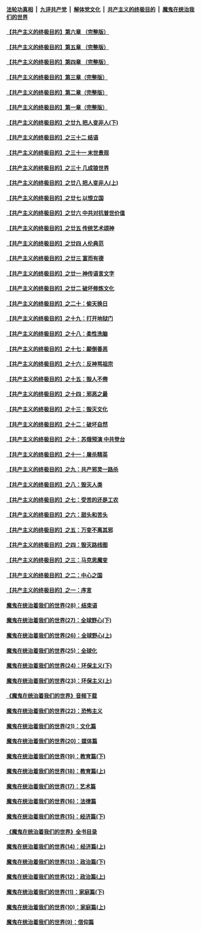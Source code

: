 

####  [法轮功真相](../../../../basic/blob/master/README.md?t=04220231) &nbsp;|&nbsp; [九评共产党](../../../../9ping.md/blob/master/README.md?t=04220231) &nbsp;|&nbsp; [解体党文化](../../../../jtdwh.md/blob/master/README.md?t=04220231)  &nbsp;|&nbsp; [共产主义的终极目的](../../../../gczydzjmd.md/blob/master/README.md?t=04220231) &nbsp;|&nbsp; [魔鬼在统治我们的世界](../../../../mgztzwmdsj.md/blob/master/README.md?t=04220231) 

#### [【共产主义的终极目的】第六章 （完整版）](../pages/nsc422/n11428913.md?t=04220231) 

#### [【共产主义的终极目的】第五章 （完整版）](../pages/nsc422/n11428912.md?t=04220231) 

#### [【共产主义的终极目的】第四章 （完整版）](../pages/nsc422/n11428907.md?t=04220231) 

#### [【共产主义的终极目的】第三章（完整版）](../pages/nsc422/n11428848.md?t=04220231) 

#### [【共产主义的终极目的】第二章（完整版）](../pages/nsc422/n11428831.md?t=04220231) 

#### [【共产主义的终极目的】第一章（完整版）](../pages/nsc422/n11417651.md?t=04220231) 

#### [【共产主义的终极目的】之廿九 把人变非人(下)](../pages/nsc422/n11344140.md?t=04220231) 

#### [【共产主义的终极目的】之三十二 结语](../pages/nsc422/n11360535.md?t=04220231) 

#### [【共产主义的终极目的】之三十一 末世景观](../pages/nsc422/n11351129.md?t=04220231) 

#### [【共产主义的终极目的】之三十 几成狼世界](../pages/nsc422/n11348280.md?t=04220231) 

#### [【共产主义的终极目的】之廿八 把人变非人(上)](../pages/nsc422/n11340492.md?t=04220231) 

#### [【共产主义的终极目的】之廿七 以恨立国](../pages/nsc422/n11336944.md?t=04220231) 

#### [【共产主义的终极目的】之廿六 中共对抗普世价值](../pages/nsc422/n11324785.md?t=04220231) 

#### [【共产主义的终极目的】之廿五 传统艺术颂神](../pages/nsc422/n11296396.md?t=04220231) 

#### [【共产主义的终极目的】之廿四 人伦典范](../pages/nsc422/n11296397.md?t=04220231) 

#### [【共产主义的终极目的】之廿三 富而有德](../pages/nsc422/n11283598.md?t=04220231) 

#### [【共产主义的终极目的】之廿一 神传语言文字](../pages/nsc422/n11263265.md?t=04220231) 

#### [【共产主义的终极目的】之廿二 破坏修炼文化](../pages/nsc422/n11245728.md?t=04220231) 

#### [【共产主义的终极目的】之二十：偷天换日](../pages/nsc422/n11238846.md?t=04220231) 

#### [【共产主义的终极目的】之十九：打开地狱门](../pages/nsc422/n11206376.md?t=04220231) 

#### [【共产主义的终极目的】之十八：柔性洗脑](../pages/nsc422/n11199994.md?t=04220231) 

#### [【共产主义的终极目的】之十七：颠倒善恶](../pages/nsc422/n11179782.md?t=04220231) 

#### [【共产主义的终极目的】之十六：反神骂祖宗](../pages/nsc422/n11166798.md?t=04220231) 

#### [【共产主义的终极目的】之十五：毁人不倦](../pages/nsc422/n11166792.md?t=04220231) 

#### [【共产主义的终极目的】之十四：邪恶之最](../pages/nsc422/n11150249.md?t=04220231) 

#### [【共产主义的终极目的】之十三：毁灭文化](../pages/nsc422/n11135227.md?t=04220231) 

#### [【共产主义的终极目的】之十二：破坏自然](../pages/nsc422/n11135214.md?t=04220231) 

#### [【共产主义的终极目的】之十：苏俄预演 中共登台](../pages/nsc422/n11118424.md?t=04220231) 

#### [【共产主义的终极目的】之十一：屠杀精英](../pages/nsc422/n11118442.md?t=04220231) 

#### [【共产主义的终极目的】之九：共产邪灵一路杀](../pages/nsc422/n11114139.md?t=04220231) 

#### [【共产主义的终极目的】之八：毁灭人类](../pages/nsc422/n11108503.md?t=04220231) 

#### [【共产主义的终极目的】之七：受苦的还是工农](../pages/nsc422/n11101809.md?t=04220231) 

#### [【共产主义的终极目的】之六：甜头和苦头](../pages/nsc422/n11096971.md?t=04220231) 

#### [【共产主义的终极目的】之五：万变不离其邪](../pages/nsc422/n11091285.md?t=04220231) 

#### [【共产主义的终极目的】之四：毁灭路线图](../pages/nsc422/n11086284.md?t=04220231) 

#### [【共产主义的终极目的】之三：马克思魔变](../pages/nsc422/n11061941.md?t=04220231) 

#### [【共产主义的终极目的】之二：中心之国](../pages/nsc422/n11047728.md?t=04220231) 

#### [【共产主义的终极目的】之一：序言](../pages/nsc422/n11086077.md?t=04220231) 

#### [魔鬼在统治着我们的世界(28)：结束语](../pages/nsc422/n10936246.md?t=04220231) 

#### [魔鬼在统治着我们的世界(27)：全球野心(下)](../pages/nsc422/n10928319.md?t=04220231) 

#### [魔鬼在统治着我们的世界(26)：全球野心(上)](../pages/nsc422/n10900318.md?t=04220231) 

#### [魔鬼在统治着我们的世界(25)：全球化](../pages/nsc422/n10788205.md?t=04220231) 

#### [魔鬼在统治着我们的世界(24)：环保主义(下)](../pages/nsc422/n10695307.md?t=04220231) 

#### [魔鬼在统治着我们的世界(23)：环保主义(上)](../pages/nsc422/n10688613.md?t=04220231) 

#### [《魔鬼在统治着我们的世界》音频下载](../pages/nsc422/n10635553.md?t=04220231) 

#### [魔鬼在统治着我们的世界(22)：恐怖主义](../pages/nsc422/n10614727.md?t=04220231) 

#### [魔鬼在统治着我们的世界(21)：文化篇](../pages/nsc422/n10597706.md?t=04220231) 

#### [魔鬼在统治着我们的世界(20)：媒体篇](../pages/nsc422/n10586579.md?t=04220231) 

#### [魔鬼在统治着我们的世界(19)：教育篇(下)](../pages/nsc422/n10564808.md?t=04220231) 

#### [魔鬼在统治着我们的世界(18)：教育篇(上)](../pages/nsc422/n10526970.md?t=04220231) 

#### [魔鬼在统治着我们的世界(17)：艺术篇](../pages/nsc422/n10499093.md?t=04220231) 

#### [魔鬼在统治着我们的世界(16)：法律篇](../pages/nsc422/n10485969.md?t=04220231) 

#### [魔鬼在统治着我们的世界(15)：经济篇(下)](../pages/nsc422/n10469975.md?t=04220231) 

#### [《魔鬼在统治着我们的世界》全书目录](../pages/nsc422/n10464261.md?t=04220231) 

#### [魔鬼在统治着我们的世界(14)：经济篇(上)](../pages/nsc422/n10457370.md?t=04220231) 

#### [魔鬼在统治着我们的世界(13)：政治篇(下)](../pages/nsc422/n10448270.md?t=04220231) 

#### [魔鬼在统治着我们的世界(12)：政治篇(上)](../pages/nsc422/n10444576.md?t=04220231) 

#### [魔鬼在统治着我们的世界(11)：家庭篇(下)](../pages/nsc422/n10440961.md?t=04220231) 

#### [魔鬼在统治着我们的世界(10)：家庭篇(上)](../pages/nsc422/n10435448.md?t=04220231) 

#### [魔鬼在统治着我们的世界(9)：信仰篇](../pages/nsc422/n10432159.md?t=04220231) 

